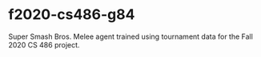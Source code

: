 # f2020-cs486-g84

Super Smash Bros. Melee agent trained using tournament data for the Fall 2020 CS 486 project.